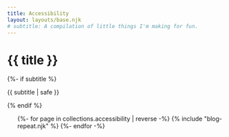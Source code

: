 ```yaml
---
title: Accessibility
layout: layouts/base.njk
# subtitle: A compilation of little things I'm making for fun.
---
```


<div class="container__blog">
  <h1>{{ title }}</h1>
  {%- if subtitle %}<p class="subtitle">{{ subtitle | safe }}</p>{% endif %}

<ul class="listing">
{%- for page in collections.accessibility | reverse -%}
  {% include "blog-repeat.njk" %}
{%- endfor -%}
</ul>

</div>
